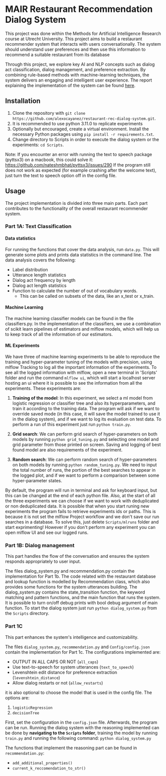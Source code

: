 # MAIR Restaurant Recommendation Dialog System
This project was done within the Methods for Artificial Intelligence Research course at Utrecht University. This project aims to build a restaurant recommender system that interacts with users conversationally. The system should understand user preferences and then use this information to recommend a suitable restaurant from its database

Through this project, we explore key AI and NLP concepts such as dialog act classification, dialog management, and preference extraction. By combining rule-based methods with machine-learning techniques, the system delivers an engaging and intelligent user experience. The report explaining the implementation of the system can be found [here](https://github.com/alexocayanez/restaurant-rec-dialog-system/blob/main/Reports/Part1_MAIR_project_report.pdf).

## Installation
1. Clone the repository with `git clone https://github.com/alexocayanez/restaurant-rec-dialog-system.git`.
2. It is recommended to use python 3.11.0 to replicate experiments
3. Optionally but encouraged, create a virtual environment. Install the necessary Python packages using `pip install -r requirements.txt`.
4. Change directory to Scripts in order to execute the dialog system or the experiments: `cd Scripts`.

Note: If you encounter an error with running the text to speech package (pyttsx3) on a macbook, this could solve it: https://github.com/nateshmbhat/pyttsx3/issues/290
If the program still does not work as expected (for example crashing after the welcome text), just turn the text to speech option off in the config file.

## Usage
The project implementation is divided into three main parts. Each part contributes to the functionality of the overall restaurant recommender system.

### Part 1A: Text Classification

#### Data statistics
For running the functions that cover the data analysis, run `data.py`. This will generate some plots and prints data statistics in the command line.
The data analysis covers the following:
- Label distribution
- Utterance length statistics
- Dialog act frequency by length
- Dialog act length statistics
- Function to calculate the number of out of vocabulary words.
  - This can be called on subsets of the data, like an x_test or x_train.

#### Machine Learning
The machine learning classifier models can be found in the file classifiers.py. In the implementation of the classifiers, we use a combination of scikit learn pipelines of estimators and mlflow models, which will help us to keep track of all the information of our estimators.

#### ML Experiments
We have three of machine learning experiments to be able to reproduce the training and hyper-parameter tuning of the models with precision, using mlflow Tracking to log all the important information of the experiments. To see all the logged information with mlflow, open a new terminal in 'Scripts' folder and run the command `mlflow ui`, which will start a localhost server hosting an ui where it is possible to see the information from all the experiments. These experiments are:

1. **Training of the model**: In this experiment, we select a ml model from logistic regression or classifier tree and also its hyperparameters, and train it according to the training data. The program will ask if we want to override saved mode (in this case, it will save the model trained to use it in the dialog system), and if we want to log its evaluation on test data. To perform a run of this experiment just run `python train.py`. 

2. **Grid search**: We can perform grid search of hyper-parameters on both models by running `python grid_tuning.py` and selecting one model and grid parameter from those printed on screen. Saving and logging of best found model are also requirements of the experiment.

3. **Random search**: We can perform random search of hyper-parameters on both models by running `python random_tuning.py`. We need to input the total number of runs, the portion of the best searches to appear in the logged plot, and if we want to perform a comparison between some hyper-parameter states.

By default, the program will run in terminal and ask for keyboard input, but this can be changed at the end of each python file. Also, at the start of all the three experiments we can choose if we want to work with deduplicated or non deduplicated data.
It is possible that when you start runing new experiments the program fails to retrieve experiments ids or paths. This is because it is not set the mlflow Project workflow and we don't save our run searches in a database. To solve this, just delete `Scripts/mlruns` folder and start exprimenting! However if you don't perform any experiment you can open mlflow UI and see our logged runs.

### Part 1B: Dialog management
This part handles the flow of the conversation and ensures the system responds appropriately to user input.

The files dialog_system.py and recommendation.py contain the implementation for Part 1b.
The code related with the restaurant database and lookup function is modelled by Recommendation class, which also provides some functions for the system utterances building.
The dialog_system.py contains the state_transition function, the keyword matching and pattern functions, and the main function that runs the system. It is possible to turn on/off debug prints with bool debug argument of main function.
To start the dialog system just run `python dialog_system.py` from the `Scripts` directory.

### Part 1C
This part enhances the system's intelligence and customizability.

The files `dialog_system.py`, `recommendation.py` and `Config/config.json` contain the implementation for Part 1c.
The configurations implemented are:
- OUTPUT IN ALL CAPS OR NOT (`all_caps`)
- Use text-to-speech for system utterances (`text_to_speech`)
- Levenshtein edit distance for preference extraction (`levenshtein_distance`)
- Allow dialog restarts or not (`allow_restarts`)

it is also optional to choose the model that is used in the config file. The options are:
1. `logisticRegression`
2. `decisionTree`

First, set the configuration in the `config.json` file. Afterwards, the program can be run.
Running the dialog system with the reasoning implemented can be done by **navigating to the `Scripts` folder**, training the model by running `train.py` and running the following command: `python dialog_system.py`

The functions that implement the reasoning part can be found in `recommendation.py`:
- `add_additional_properties()`
- `current_k_reccomendation_to_str()`
